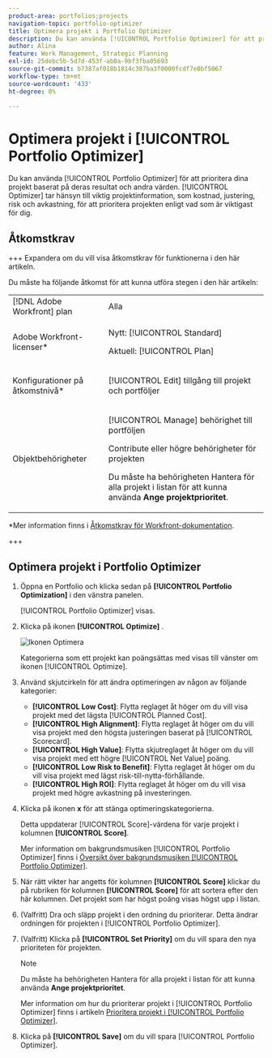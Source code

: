 ```yaml
---
product-area: portfolios;projects
navigation-topic: portfolio-optimizer
title: Optimera projekt i Portfolio Optimizer
description: Du kan använda [!UICONTROL Portfolio Optimizer] för att prioritera dina projekt baserat på deras resultat och andra värden. Optimeraren tar hänsyn till viktig projektinformation, som kostnad, justering, risk och avkastning, för att prioritera projekten efter vad som är viktigast för dig.
author: Alina
feature: Work Management, Strategic Planning
exl-id: 25debc5b-5d7d-453f-ab0a-9bf3fba05693
source-git-commit: b7387af018b1814c387ba3f0000fcdf7e0bf5067
workflow-type: tm+mt
source-wordcount: '433'
ht-degree: 0%

---
```


# Optimera projekt i [!UICONTROL Portfolio Optimizer]

Du kan använda [!UICONTROL Portfolio Optimizer] för att prioritera dina projekt baserat på deras resultat och andra värden. [!UICONTROL Optimizer] tar hänsyn till viktig projektinformation, som kostnad, justering, risk och avkastning, för att prioritera projekten enligt vad som är viktigast för dig.

## Åtkomstkrav

+++ Expandera om du vill visa åtkomstkrav för funktionerna i den här artikeln.

Du måste ha följande åtkomst för att kunna utföra stegen i den här artikeln:

<table style="table-layout:auto"> 
 <col> 
 <col> 
 <tbody> 
  <tr> 
   <td role="rowheader">[!DNL Adobe Workfront] plan</td> 
   <td> Alla</td> 
  </tr> 
  <tr> 
   <td role="rowheader">Adobe Workfront-licenser*</td> 
   <td> <p>Nytt: [!UICONTROL Standard] </p>
   <p>Aktuell: [!UICONTROL Plan] </p> </td> 
  </tr> 
  <tr> 
   <td role="rowheader">Konfigurationer på åtkomstnivå*</td> 
   <td> <p>[!UICONTROL Edit] tillgång till projekt och portföljer</p> </td> 
  </tr> 
  <tr> 
   <td role="rowheader">Objektbehörigheter</td> 
   <td> <p>[!UICONTROL Manage] behörighet till portföljen</p> <p>Contribute eller högre behörigheter för projekten</p> 
   <p>Du måste ha behörigheten Hantera för alla projekt i listan för att kunna använda <b>Ange projektprioritet</b>.</p>
    </td> 
  </tr> 
 </tbody> 
</table>

*Mer information finns i [Åtkomstkrav för Workfront-dokumentation](/help/quicksilver/administration-and-setup/add-users/access-levels-and-object-permissions/access-level-requirements-in-documentation.md).

+++

## Optimera projekt i Portfolio Optimizer

1. Öppna en Portfolio och klicka sedan på **[!UICONTROL Portfolio Optimization]** i den vänstra panelen.

   [!UICONTROL Portfolio Optimizer] visas.

1. Klicka på ikonen **[!UICONTROL Optimize]** .

   ![Ikonen Optimera](assets/optimize-icon-portfolio-optimizer.png)

   Kategorierna som ett projekt kan poängsättas med visas till vänster om ikonen [!UICONTROL Optimize].

1. Använd skjutcirkeln för att ändra optimeringen av någon av följande kategorier:

   * **[!UICONTROL Low Cost]**: Flytta reglaget åt höger om du vill visa projekt med det lägsta [!UICONTROL Planned Cost].
   * **[!UICONTROL High Alignment]**: Flytta reglaget åt höger om du vill visa projekt med den högsta justeringen baserat på [!UICONTROL Scorecard].
   * **[!UICONTROL High Value]**: Flytta skjutreglaget åt höger om du vill visa projekt med ett högre [!UICONTROL Net Value] poäng.
   * **[!UICONTROL Low Risk to Benefit]**: Flytta reglaget åt höger om du vill visa projekt med lägst risk-till-nytta-förhållande.
   * **[!UICONTROL High ROI]**: Flytta reglaget åt höger om du vill visa projekt med högre avkastning på investeringen.

1. Klicka på ikonen **x** för att stänga optimeringskategorierna.

   Detta uppdaterar [!UICONTROL Score]-värdena för varje projekt i kolumnen **[!UICONTROL Score]**.

   Mer information om bakgrundsmusiken [!UICONTROL Portfolio Optimizer] finns i [Översikt över bakgrundsmusiken [!UICONTROL Portfolio Optimizer]](../../../manage-work/portfolios/portfolio-optimizer/portfolio-optimizer-score.md).

1. När rätt vikter har angetts för kolumnen **[!UICONTROL Score]** klickar du på rubriken för kolumnen **[!UICONTROL Score]** för att sortera efter den här kolumnen. Det projekt som har högst poäng visas högst upp i listan.

1. (Valfritt) Dra och släpp projekt i den ordning du prioriterar.
Detta ändrar ordningen för projekten i [!UICONTROL Portfolio Optimizer].
1. (Valfritt) Klicka på **[!UICONTROL Set Priority]** om du vill spara den nya prioriteten för projekten.

   >[!NOTE]
   >
   >   Du måste ha behörigheten Hantera för alla projekt i listan för att kunna använda **Ange projektprioritet**.

   Mer information om hur du prioriterar projekt i [!UICONTROL Portfolio Optimizer] finns i artikeln [Prioritera projekt i [!UICONTROL Portfolio Optimizer]](../../../manage-work/portfolios/portfolio-optimizer/prioritize-projects-in-portfolio-optimizer.md).

1. Klicka på **[!UICONTROL Save]** om du vill spara [!UICONTROL Portfolio Optimizer].
